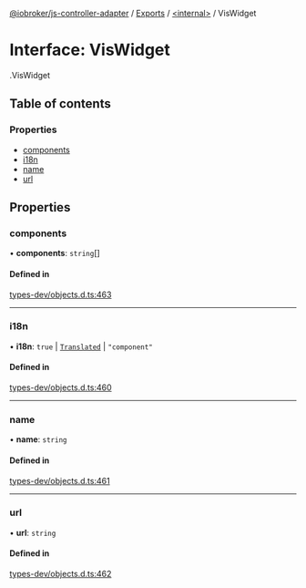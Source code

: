 [@iobroker/js-controller-adapter](../README.md) / [Exports](../modules.md) / [<internal\>](../modules/internal_.md) / VisWidget

# Interface: VisWidget

[<internal>](../modules/internal_.md).VisWidget

## Table of contents

### Properties

- [components](internal_.VisWidget.md#components)
- [i18n](internal_.VisWidget.md#i18n)
- [name](internal_.VisWidget.md#name)
- [url](internal_.VisWidget.md#url)

## Properties

### components

• **components**: `string`[]

#### Defined in

[types-dev/objects.d.ts:463](https://github.com/ioBroker/ioBroker.js-controller/blob/b9cc8f0d/packages/types-dev/objects.d.ts#L463)

___

### i18n

• **i18n**: ``true`` \| [`Translated`](../modules/internal_.md#translated) \| ``"component"``

#### Defined in

[types-dev/objects.d.ts:460](https://github.com/ioBroker/ioBroker.js-controller/blob/b9cc8f0d/packages/types-dev/objects.d.ts#L460)

___

### name

• **name**: `string`

#### Defined in

[types-dev/objects.d.ts:461](https://github.com/ioBroker/ioBroker.js-controller/blob/b9cc8f0d/packages/types-dev/objects.d.ts#L461)

___

### url

• **url**: `string`

#### Defined in

[types-dev/objects.d.ts:462](https://github.com/ioBroker/ioBroker.js-controller/blob/b9cc8f0d/packages/types-dev/objects.d.ts#L462)
